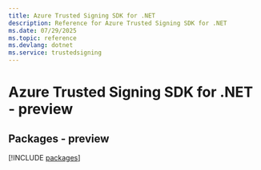 ```yaml
---
title: Azure Trusted Signing SDK for .NET
description: Reference for Azure Trusted Signing SDK for .NET
ms.date: 07/29/2025
ms.topic: reference
ms.devlang: dotnet
ms.service: trustedsigning
---
```

# Azure Trusted Signing SDK for .NET - preview
## Packages - preview
[!INCLUDE [packages](trusted-signing-index.md)]